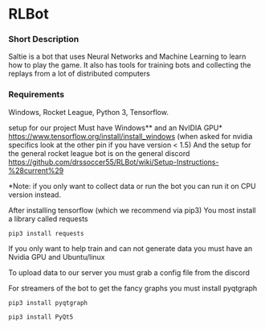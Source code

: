 # RLBot

### Short Description
Saltie is a bot that uses Neural Networks and Machine Learning to learn how to play the game.
It also has tools for training bots and collecting the replays from a lot of distributed computers

### Requirements
Windows, Rocket League, Python 3, Tensorflow.



setup for our project
Must have Windows** and an NvIDIA GPU*
https://www.tensorflow.org/install/install_windows
(when asked for nvidia specifics look at the other pin if you have version < 1.5)
And the setup for the general rocket league bot is on the general discord
https://github.com/drssoccer55/RLBot/wiki/Setup-Instructions-%28current%29

*Note: if you only want to collect data or run the bot you can run it on CPU version instead.

After installing tensorflow (which we recommend via pip3)
You most install a library called requests

`pip3 install requests`


If you only want to help train and can not generate data you must have an Nvidia GPU and Ubuntu/linux

To upload data to our server you must grab a config file from the discord

For streamers of the bot to get the fancy graphs you must install pyqtgraph

`pip3 install pyqtgraph`

`pip3 install PyQt5`
